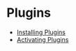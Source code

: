 # Plugins

* [Installing Plugins](plugins/installing.md)
* [Activating Plugins](plugins/activating.md)
